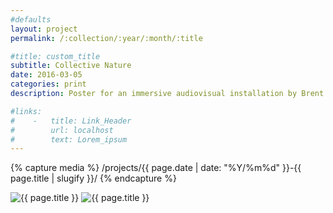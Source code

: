 ```yaml
---
#defaults
layout: project
permalink: /:collection/:year/:month/:title

#title: custom_title
subtitle: Collective Nature
date: 2016-03-05
categories: print
description: Poster for an immersive audiovisual installation by Brent Javier. "Collective Nature" explores ideas related to collective memories connecting humans with nature, including our intrinsically strong relationship towards the inorganic matter (e.g. hard drives and digital storage) which has become our memory’s gatekeeper.

#links:
#    -   title: Link_Header
#        url: localhost
#        text: Lorem_ipsum
---
```


<!-- set project media path -->
{% capture media %}
    /projects/{{ page.date | date: "%Y/%m%d" }}-{{ page.title | slugify }}/
{% endcapture %}
<!-- end -->

<!-- media -->
<img class="span8" src="{{media|strip}}collective-nature-poster.jpg" alt="{{ page.title }}">
<img class="span8" src="{{media|strip}}collective-nature-detail.jpg" alt="{{ page.title }}">
